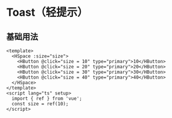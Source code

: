 # Toast（轻提示）
<TFrame src='https://guanghuijs.gitee.io/ghui-next/#/space' />

## 基础用法
```vue
<template>
  <HSpace :size="size">
    <HButton @click="size = 10" type="primary">10</HButton>
    <HButton @click="size = 20" type="primary">20</HButton>
    <HButton @click="size = 30" type="primary">30</HButton>
    <HButton @click="size = 40" type="primary">40</HButton>
  </HSpace>
</template>
<script lang="ts" setup>
  import { ref } from 'vue';
  const size = ref(10);
</script>
```

<script setup>
import TFrame from '/components/ghui/Frame.vue';
</script>

